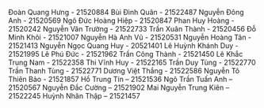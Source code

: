 Đoàn Quang Hưng	- 21520884
Bùi Đình Quân	- 21522487
Nguyễn Đông Anh - 21520569
Ngô Đức Hoàng Hiệp - 21520847
Phan Huy Hoàng - 21520242
Nguyễn Văn Trường - 21522733
Trần Xuân Thành - 21520456
Đỗ Minh Khôi - 21521007
Nguyễn Hà Anh Vũ - 21520531
Nguyễn Hoàng Tân - 21521413
Nguyễn Ngọc Quang Huy - 20521401
Lê Huỳnh Khánh Duy - 21521995
Lê Phú Đức - 21521962
Trần Công Thành - 21521450
Lê Khắc Trung Nam - 21522358
Thi Vĩnh Huy - 21522165
Trần Duy Tùng - 21522770
Trần Thanh Tùng - 21522771
Dương Việt Thắng - 21522586
Nguyễn Tô Thiên Bảo - 21521857
Hồ Trung Tín – 21521536
Ngô Trần Tuấn Anh – 21520567
Nguyễn Đắc Cường – 21521902
Mai Nguyễn Trung Kiên – 21522245
Huỳnh Nhân Thập – 21521457
